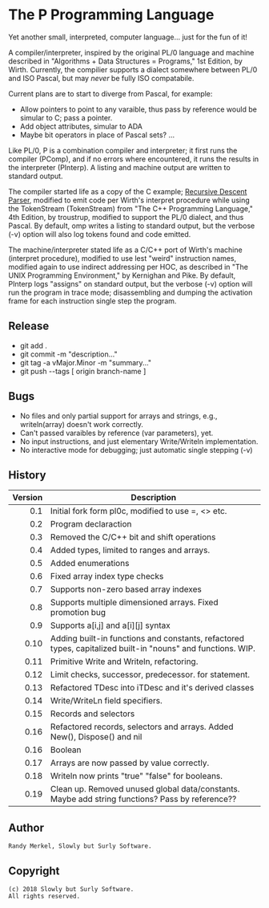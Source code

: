 # The P Programming Language

Yet another small, interpreted, computer language... just for the fun of it!

A compiler/interpreter, inspired by the original PL/0 language and machine
described in "Algorithms + Data Structures = Programs," 1st Edition, by Wirth.
Currently, the compilier supports a dialect somewhere between PL/0 and ISO
Pascal, but may *never* be fully ISO compatabile. 

Current plans are to start to diverge from Pascal, for example:
 * Allow pointers to point to any varaible, thus pass by reference would be 
   simular to C; pass a pointer.
 * Add object attributes, simular to ADA
 * Maybe bit operators in place of Pascal sets?
...

Like PL/0, P is a combination compiler and interpreter; it first runs the
compiler (PComp), and if no errors where encountered, it runs the results in
the interpreter (PInterp). A listing and machine output are written to
standard output.

The compiler started life as a copy of the C example;
[Recursive Descent Parser](https://en.wikipedia.org/wiki/Recursive_descent_parser/), 
modified to emit code per Wirth's interpret procedure while using the
TokenStream (TokenStream) from "The C++ Programming Language," 4th Edition, by 
troustrup, modified to support the PL/0 dialect, and thus Pascal. By default, 
omp writes a listing to standard output, but the verbose (-v) option will also
log tokens found and code emitted.

The machine/interpreter stated life as a C/C++ port of Wirth's machine
(interpret procedure), modified to use lest "weird" instruction names,
modified again to use indirect addressing per HOC, as described in "The UNIX
Programming Environment," by Kernighan and Pike. By default, PInterp logs
"assigns" on standard output, but the verbose (-v) option will run the program
in trace mode; disassembling and dumping the activation frame for each
instruction single step the program.

## Release
 * git add .
 * git commit -m "description..."
 * git tag -a vMajor.Minor -m "summary..."
 * git push --tags [ origin branch-name ]

## Bugs
 * No files and only partial support for arrays and strings, e.g.,
   writeln(array) doesn't work correctly.
 * Can't passed varaibles by reference (var parameters), yet.
 * No input instructions, and just elementary Write/Writeln implementation.
 * No interactive mode for debugging; just automatic single stepping (-v)

## History

Version | Description
------: | --------------
  0.1   | Initial fork form pl0c, modified to use =, <> etc.
  0.2   | Program declaraction
  0.3   | Removed the C/C++ bit and shift operations
  0.4   | Added types, limited to ranges and arrays.
  0.5   | Added enumerations
  0.6   | Fixed array index type checks
  0.7   | Supports non-zero based array indexes
  0.8   | Supports multiple dimensioned arrays. Fixed promotion bug
  0.9   | Supports a[i,j] and a[i][j] syntax
 0.10   | Adding built-in functions and constants, refactored types, capitalized built-in "nouns" and functions. WIP.
 0.11   | Primitive Write and Writeln, refactoring.
 0.12   | Limit checks, successor, predecessor. for statement.
 0.13   | Refactored TDesc into iTDesc and it's derived classes
 0.14   | Write/WriteLn field specifiers.
 0.15   | Records and selectors
 0.16   | Refactored records, selectors and arrays. Added New(), Dispose() and nil
 0.16   | Boolean
 0.17	| Arrays are now passed by value correctly.
 0.18	| Writeln now prints "true" "false" for booleans.
 0.19   | Clean up. Removed unused global data/constants. Maybe add string functions? Pass by reference??

## Author
    Randy Merkel, Slowly but Surly Software.

## Copyright
    (c) 2018 Slowly but Surly Software.
    All rights reserved.

